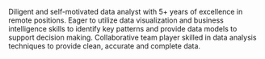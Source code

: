 Diligent and self-motivated data analyst 
with 5+ years of excellence in remote 
positions. Eager to utilize data 
visualization and business intelligence 
skills to identify key patterns and provide 
data models to support decision making. 
Collaborative team player skilled in data 
analysis techniques to provide clean, 
accurate and complete data.
